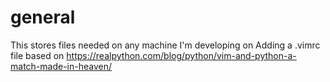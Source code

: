 # general
This stores files needed on any machine I'm developing on
Adding a .vimrc file based on https://realpython.com/blog/python/vim-and-python-a-match-made-in-heaven/
